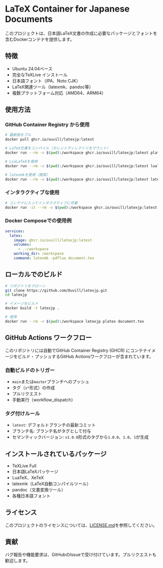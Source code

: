 # LaTeX Container for Japanese Documents

このプロジェクトは、日本語LaTeX文書の作成に必要なパッケージとフォントを含むDockerコンテナを提供します。

## 特徴

- Ubuntu 24.04ベース
- 完全なTeXLive インストール
- 日本語フォント（IPA、Noto CJK）
- LaTeX関連ツール（latexmk、pandoc等）
- 複数プラットフォーム対応（AMD64、ARM64）

## 使用方法

### GitHub Container Registry から使用

```bash
# 最新版をプル
docker pull ghcr.io/ouvill/latexjp:latest

# LaTeX文書をコンパイル（カレントディレクトリをマウント）
docker run --rm -v $(pwd):/workspace ghcr.io/ouvill/latexjp:latest platex document.tex

# LuaLaTeXを使用
docker run --rm -v $(pwd):/workspace ghcr.io/ouvill/latexjp:latest lualatex document.tex

# latexmkを使用（推奨）
docker run --rm -v $(pwd):/workspace ghcr.io/ouvill/latexjp:latest latexmk -pdflua document.tex
```

### インタラクティブな使用

```bash
# コンテナに入ってインタラクティブに作業
docker run -it --rm -v $(pwd):/workspace ghcr.io/ouvill/latexjp:latest bash
```

### Docker Composeでの使用例

```yaml
services:
  latex:
    image: ghcr.io/ouvill/latexjp:latest
    volumes:
      - .:/workspace
    working_dir: /workspace
    command: latexmk -pdflua document.tex
```

## ローカルでのビルド

```bash
# リポジトリをクローン
git clone https://github.com/Ouvill/latexjp.git
cd latexjp

# イメージをビルド
docker build -t latexjp .

# 使用
docker run --rm -v $(pwd):/workspace latexjp platex document.tex
```

## GitHub Actions ワークフロー

このリポジトリには自動でGitHub Container Registry (GHCR) にコンテナイメージをビルド・プッシュするGitHub Actionsワークフローが含まれています。

### 自動ビルドのトリガー

- `main`または`master`ブランチへのプッシュ
- タグ（`v*`形式）の作成
- プルリクエスト
- 手動実行（workflow_dispatch）

### タグ付けルール

- `latest`: デフォルトブランチの最新コミット
- ブランチ名: ブランチ名がタグとして付与
- セマンティックバージョン: `v1.0.0`形式のタグから`1.0.0`、`1.0`、`1`が生成

## インストールされているパッケージ

- TeXLive Full
- 日本語LaTeXパッケージ
- LuaTeX、XeTeX
- latexmk（LaTeX自動コンパイルツール）
- pandoc（文書変換ツール）
- 各種日本語フォント

## ライセンス

このプロジェクトのライセンスについては、[LICENSE.md](LICENSE.md)を参照してください。

## 貢献

バグ報告や機能要求は、GitHubのIssueで受け付けています。プルリクエストも歓迎します。
